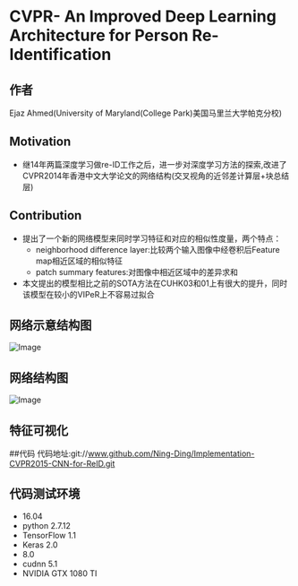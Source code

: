 # CVPR- An Improved Deep Learning Architecture for Person Re-Identification
## 作者
Ejaz Ahmed(University of Maryland(College Park)美国马里兰大学帕克分校)
## Motivation
- 继14年两篇深度学习做re-ID工作之后，进一步对深度学习方法的探索,改进了CVPR2014年香港中文大学论文的网络结构(交叉视角的近邻差计算层+块总结层)

## Contribution
- 提出了一个新的网络模型来同时学习特征和对应的相似性度量，两个特点：
    - neighborhood difference layer:比较两个输入图像中经卷积后Feature map相近区域的相似特征
    - patch summary features:对图像中相近区域中的差异求和
- 本文提出的模型相比之前的SOTA方法在CUHK03和01上有很大的提升，同时该模型在较小的VIPeR上不容易过拟合
## 网络示意结构图
![Image](https://img-blog.csdn.net/20160330194026831)
## 网络结构图
![Image](https://www.helplib.com/upload/article/21/m/model.png)
## 特征可视化

##代码
代码地址:git://www.github.com/Ning-Ding/Implementation-CVPR2015-CNN-for-ReID.git
## 代码测试环境
- 16.04
- python 2.7.12
- TensorFlow 1.1
- Keras 2.0
- 8.0
- cudnn 5.1
- NVIDIA GTX 1080 TI
